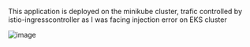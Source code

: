 This application is deployed on the minikube cluster, trafic controlled by istio-ingresscontroller as I was facing injection error on EKS cluster 

![image](https://user-images.githubusercontent.com/28765108/174838816-d1622b23-f47b-450e-b65f-0cefa340b256.png)
